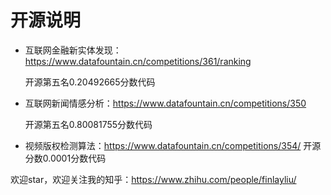 # 开源说明

- 互联网金融新实体发现：https://www.datafountain.cn/competitions/361/ranking

  开源第五名0.20492665分数代码

- 互联网新闻情感分析：https://www.datafountain.cn/competitions/350
  
  开源第五名0.80081755分数代码
  
- 视频版权检测算法：https://www.datafountain.cn/competitions/354/
  开源分数0.0001分数代码
  
欢迎star，欢迎关注我的知乎：https://www.zhihu.com/people/finlayliu/
